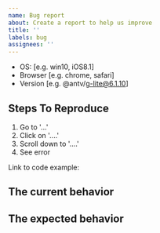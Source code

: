 ```yaml
---
name: Bug report
about: Create a report to help us improve
title: ''
labels: bug
assignees: ''
---
```


<!--
  Please provide a clear and concise description of what the bug is. Include
  screenshots if needed. Also, make sure you have searched the issues list to
  see if there are any duplicate reports, and upgrade to the latest version to
  test and see if the issue has been fixed.

  请提供清晰简洁的错误描述。如有必要，请附上屏幕截图。此外，请确保您已搜索问题列表以查看是否有
  任何重复的报告，并升级到最新版本以测试并查看问题是否已被修复。
 -->

-   OS: [e.g. win10, iOS8.1]
-   Browser [e.g. chrome, safari]
-   Version [e.g. @antv/g-lite@6.1.10]

## Steps To Reproduce

1. Go to '...'
2. Click on '....'
3. Scroll down to '....'
4. See error

<!--
  Please provide a clear path to reproduce the problem. If we can successfully
  reproduce the problem, your bug report will be fixed quickly.

  NOTE: If we don't have enough information to analyze the issue, the report may
  be closed immediately.

  请提供清晰的重现问题路径。如果我们能够成功重现问题，您报告的错误将很快得到修复。

  注意：如果我们没有足够的信息来分析问题，报告可能会被立即关闭。
 -->

Link to code example:

<!--
  Please provide a CodeSandbox (https://codesandbox.io/s/new), a link to a
  repository on GitHub, or provide a minimal code example that reproduces the
  problem. You may provide a screenshot of the application if you think it is
  relevant to your bug report.

  请提供 CodeSandbox (https://codesandbox.io/s/new)、GitHub 上的存储库链接，或提供重现
  问题的最小代码示例。如果您认为该应用程序的屏幕截图与您的错误报告相关，您可以提供该屏幕截图。
 -->

## The current behavior

## The expected behavior
